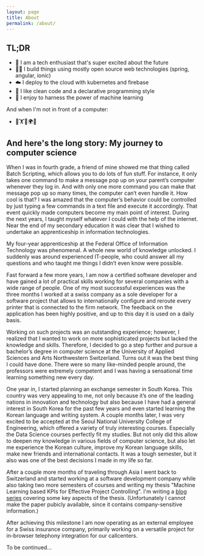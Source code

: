 ```yaml
---
layout: page
title: About
permalink: /about/
---
```


## TL;DR

- 🚀 I am a tech enthusiast that's super excited about the future
- 👨‍💻 I build things using mostly open source web technologies (spring, angular, ionic)
- ☁️ I deploy to the cloud with kubernetes and firebase
- 🔅 I like clean code and a declarative programming style
- 🤖 I enjoy to harness the power of machine learning

And when I'm not in front of a computer:
- 🏃🏋️🤸🌍😁

## And here's the long story: My journey to computer science

When I was in fourth grade, a friend of mine showed me that thing called Batch Scripting, which allows you to do lots of fun stuff. For instance, it only takes one command to make a message pop up on your parent’s computer whenever they log in. And with only one more command you can make that message pop up so many times, the computer can’t even handle it. How cool is that? I was amazed that the computer’s behavior could be controlled by just typing a few commands in a text file and execute it accordingly. That event quickly made computers become my main point of interest. During the next years, I taught myself whatever I could with the help of the internet. Near the end of my secondary education it was clear that I wished to undertake an apprenticeship in information technologies. 

My four-year apprenticeship at the Federal Office of Information Technology was phenomenal. A whole new world of knowledge unlocked. I suddenly was around experienced IT-people, who could answer all my questions and who taught me things I didn’t even know were possible. 

Fast forward a few more years, I am now a certified software developer and have gained a lot of practical skills working for several companies with a wide range of people. One of my most successful experiences was the three months I worked at a swiss company as a sole developer for a software project that allows to internationally configure and reroute every printer that is connected to the firm network. The feedback on the application has been highly positive, and up to this day it is used on a daily basis.

Working on such projects was an outstanding experience; however, I realized that I wanted to work on more sophisticated projects but lacked the knowledge and skills. Therefore, I decided to go a step further and pursue a bachelor’s degree in computer science at the University of Applied Sciences and Arts Northwestern Switzerland. Turns out it was the best thing I could have done. There were so many like-minded people around, the professors were extremely competent and I was having a sensational time learning something new every day. 

One year in, I started planning an exchange semester in South Korea. This country was very appealing to me, not only because it’s one of the leading nations in innovation and technology but also because I have had a general interest in South Korea for the past few years and even started learning the Korean language and writing system. A couple months later, I was very excited to be accepted at the Seoul National University College of Engineering, which offered a variety of truly interesting courses. Especially the Data Science courses perfectly fit my studies. But not only did this allow to deepen my knowledge in various fields of computer science, but also let me experience the Korean culture, improve my Korean language skills, make new friends and international contacts. It was a tough semester, but it also was one of the best decisions I made in my life so far.

After a couple more months of traveling through Asia I went back to Switzerland and started working at a software development company while also taking two more semesters of courses and writing my thesis "Machine Learning based KPIs for Effective Project Controlling". I'm writing a [blog series](https://blog.mimacom.com/building-an-etl-pipeline-for-jira/) covering some key aspects of the thesis. (Unfortunately I cannot make the paper pubicly available, since it contains company-sensitive information.)

After achieving this milestone I am now operating as an external employee for a Swiss insurance company, primarily working on a versatile project for in-browser telephony integration for our callcenters.

To be continued...
